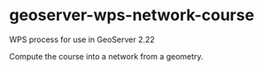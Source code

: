 # geoserver-wps-network-course
WPS process for use in GeoServer 2.22

Compute the course into a network from a geometry.